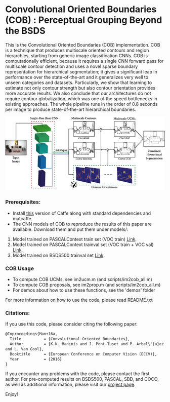 # Convolutional Oriented Boundaries (COB) : Perceptual Grouping Beyond the BSDS
This is the Convolutional Oriented Boundaries (COB) implementation. COB is a technique that produces multiscale oriented contours and region hierarchies, starting from generic image classification CNNs. COB is computationally efficient, because it requires a single CNN forward pass for multiscale contour detection and uses a novel sparse boundary representation for hierarchical segmentation; it gives a significant leap in performance over the state-of-the-art and it generalizes very well to unseen categories and datasets. Particularly, we show that learning to estimate not only contour strength but also contour orientation provides more accurate results. We also conclude that our architectures do not require contour globalization, which was one of the speed bottlenecks in existing approaches. The whole pipeline runs in the order of 0.8 seconds per image to produce state-of-the-art hierarchical boundaries.

![COB](doc/ims/COB.png)

### Prerequisites:
 - Install [this](https://github.com/s9xie/hed) version of Caffe along with standard dependencies and matcaffe.
 - The CNN models of COB to reproduce the results of this paper are available. Download them and put them under models/:
  1. Model trained on PASCALContext train set (VOC train) [Link](https://data.vision.ee.ethz.ch/kmaninis/share/COB/Downloads/COB_PASCALContext_train.zip).
  2. Model trained on PASCALContext trainval set (VOC train + VOC val) [Link](https://data.vision.ee.ethz.ch/kmaninis/share/COB/Downloads/COB_PASCALContext_trainval.zip).
  3. Model trained on BSDS500 trainval set [Link](https://data.vision.ee.ethz.ch/kmaninis/share/COB/Downloads/COB_BSDS500.zip).

### COB Usage
- To compute COB UCMs, see im2ucm.m (and scripts/im2cob_all.m)
- To compute COB proposals, see im2prop.m (and scripts/im2cob_all.m)
- For demos about how to use these functions, see the 'demos' folder

For more information on how to use the code, please read README.txt
 
### Citations:
If you use this code, please consider citing the following paper:

	@Inproceedings{Man+16a,
	  Title          = {Convolutional Oriented Boundaries},
	  Author         = {K.K. Maninis and J. Pont-Tuset and P. Arbel\'{a}ez and L. Van Gool},
	  Booktitle      = {European Conference on Computer Vision (ECCV)},
	  Year           = {2016}
	}

If you encounter any problems with the code, please contact the first author.
For pre-computed results on BSDS500, PASCAL, SBD, and COCO, as well as additional information, please visit our [project page](http://www.vision.ee.ethz.ch/~cvlsegmentation).

Enjoy!